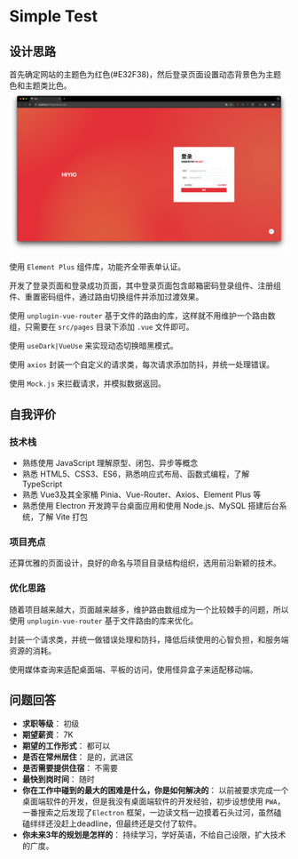 # Simple Test

## 设计思路
首先确定网站的主题色为红色(#E32F38)，然后登录页面设置动态背景色为主题色和主题类比色。
![login-page](./login-page.png)

使用 ```Element Plus``` 组件库，功能齐全带表单认证。

开发了登录页面和登录成功页面，其中登录页面包含邮箱密码登录组件、注册组件、重置密码组件，通过路由切换组件并添加过渡效果。

使用 ```unplugin-vue-router``` 基于文件的路由的库，这样就不用维护一个路由数组，只需要在 ```src/pages``` 目录下添加 ```.vue``` 文件即可。


使用 ``` useDark|VueUse ``` 来实现动态切换暗黑模式。

使用 ``` axios ``` 封装一个自定义的请求类，每次请求添加防抖，并统一处理错误。

使用 ``` Mock.js ``` 来拦截请求，并模拟数据返回。

## 自我评价

### 技术栈
- 熟练使用 JavaScript 理解原型、闭包、异步等概念
- 熟悉 HTML5、CSS3、ES6，熟悉响应式布局、函数式编程，了解 TypeScript
- 熟悉 Vue3及其全家桶 Pinia、Vue-Router、Axios、Element Plus 等
- 熟悉使用 Electron 开发跨平台桌面应用和使用 Node.js、MySQL 搭建后台系统，了解 Vite 打包

### 项目亮点
还算优雅的页面设计，良好的命名与项目目录结构组织，选用前沿新颖的技术。

### 优化思路
随着项目越来越大，页面越来越多，维护路由数组成为一个比较棘手的问题，所以使用 ```unplugin-vue-router``` 基于文件路由的库来优化。

封装一个请求类，并统一做错误处理和防抖，降低后续使用的心智负担，和服务端资源的消耗。

使用媒体查询来适配桌面端、平板的访问，使用怪异盒子来适配移动端。

## 问题回答
- **求职等级**： 初级
- **期望薪资**： 7K
- **期望的工作形式**： 都可以
- **是否在常州居住**： 是的，武进区
- **是否需要提供住宿**： 不需要
- **最快到岗时间**： 随时
- **你在工作中碰到的最大的困难是什么，你是如何解决的**：
  以前被要求完成一个桌面端软件的开发，但是我没有桌面端软件的开发经验，初步设想使用 ```PWA```，一番搜索之后发现了```Electron``` 框架，一边读文档一边摸着石头过河，虽然磕磕绊绊还没赶上deadline，但最终还是交付了软件。
- **你未来3年的规划是怎样的**：
  持续学习，学好英语，不给自己设限，扩大技术的广度。
